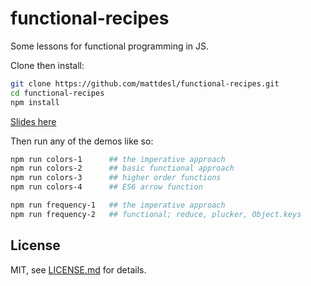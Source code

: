# functional-recipes

Some lessons for functional programming in JS.

Clone then install:

```sh
git clone https://github.com/mattdesl/functional-recipes.git
cd functional-recipes
npm install
```

[Slides here](https://github.com/mattdesl/functional-recipes/blob/master/slides.md)

Then run any of the demos like so: 

```sh
npm run colors-1      ## the imperative approach
npm run colors-2      ## basic functional approach
npm run colors-3      ## higher order functions
npm run colors-4      ## ES6 arrow function

npm run frequency-1   ## the imperative approach
npm run frequency-2   ## functional; reduce, plucker, Object.keys
```

## License

MIT, see [LICENSE.md](http://github.com/mattdesl/functional-recipes/blob/master/LICENSE.md) for details.
